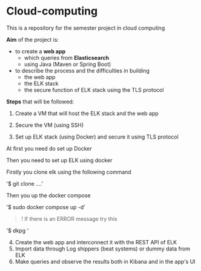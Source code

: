 # Cloud-computing
This is a repository for the semester project in cloud computing

**Aim** of the project is:
- to create a **web app** 
  - which queries from **Elasticsearch**
  - using Java (Maven or Spring Boot)
- to describe the process and the difficulties in building
  - the web app
  - the ELK stack
  - the secure function of ELK stack using the TLS protocol

**Steps** that will be followed:
1. Create a VM that will host the ELK stack and the web app


2. Secure the VM (using SSH)


3. Set up ELK stack (using Docker) and secure it using TLS protocol

At first you need do set up Docker

Then you need to set up ELK using docker

Firstly you clone elk using the following command

'$ git clone ....'


Then you up the docker compose

'$ sudo docker compose up -d'

> ! If there is an ERROR message try this

'$ dkpg '


4. Create the web app and interconnect it with the REST API of ELK
5. Import data through Log shippers (beat systems) or dummy data from ELK
6. Make queries and observe the results both in Kibana and in the app's UI
